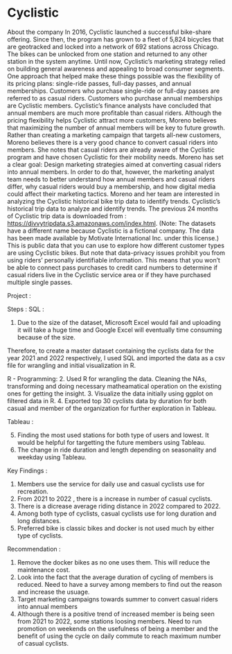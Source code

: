 # Cyclistic
About the company
In 2016, Cyclistic launched a successful bike-share offering. Since then, the program has grown to a fleet of 5,824 bicycles that are geotracked and locked into a network of 692 stations across Chicago. The bikes can be unlocked from one station and returned to any other station in the system anytime.
Until now, Cyclistic’s marketing strategy relied on building general awareness and appealing to broad consumer segments. One approach that helped make these things possible was the flexibility of its pricing plans: single-ride passes, full-day passes, and annual memberships. Customers who purchase single-ride or full-day passes are referred to as casual riders. Customers who purchase annual memberships are Cyclistic members.
Cyclistic’s finance analysts have concluded that annual members are much more profitable than casual riders. Although the pricing flexibility helps Cyclistic attract more customers, Moreno believes that maximizing the number of annual members will be key to future growth. Rather than creating a marketing campaign that targets all-new customers, Moreno believes there is a very good chance to convert casual riders into members. She notes that casual riders are already aware of the Cyclistic program and have chosen Cyclistic for their mobility needs.
Moreno has set a clear goal: Design marketing strategies aimed at converting casual riders into annual members. In order to do that, however, the marketing analyst team needs to better understand how annual members and casual riders differ, why casual riders would buy a membership, and how digital media could affect their marketing tactics. Moreno and her team are interested in analyzing the Cyclistic historical bike trip data to identify trends.
Cyclistic’s historical trip data to analyze and identify trends. 
The previous 24 months of Cyclistic trip data is downloaded from : 
https://divvytripdata.s3.amazonaws.com/index.html.
(Note: The datasets have a different name because Cyclistic is a fictional company. The data has been made available by Motivate International Inc. under this license.) 
This is public data that you can use to explore how different customer types are using Cyclistic bikes. But note that data-privacy issues prohibit you from using riders’ personally identifiable information. This means that you won’t be able to connect pass purchases to credit card numbers to determine if casual riders live in the Cyclistic service area or if they have purchased multiple single passes.

Project : 

Steps :
SQL :
1. Due to the size of the dataset, Microsoft Excel would fail and uploading it will take a huge time and Google Excel will eventually time consuming because of the size.

Therefore, to create a master dataset containing the cyclists data for the year 2021 and 2022 respectively, I used SQL and imported the data as a csv file for wrangling and initial visualization in R.

R - Programming:
2. Used R for wrangling the data. Cleaning the NAs, transforming and doing necessary matheamatical operation  on the existing ones for getting the insight. 
3. Visualize the data initially using ggplot on filtered data in R.
4. Exported top 30 cyclists data by duration for both casual and member of the organization for further exploration in Tableau.

Tableau : 

5. Finding the most used stations for both type of users and lowest. It would be helpful for targetting the future members using Tableau.
6. The change in ride duration and length depending on seasonality and weekday using Tableau.

Key Findings : 

1. Members use the service for daily use and casual cyclists use for recreation.
2. From 2021 to 2022 , there is a increase in number of casual cyclists.
3. There is a dicrease average riding distance in 2022 compared to 2022.
4. Among both type of cyclists, casual cyclists use for long duration and long distances.
5. Preferred bike is classic bikes and docker is not used much by either type of cyclists. 

Recommendation : 


1. Remove the docker bikes as no one uses them. This will reduce the maintenance cost.
2. Look into the fact that the average duration of cycling of members is reduced. Need to have a survey among members to find out the reason and increase the usuage.
3. Target marketing campaigns towards summer to convert casual riders into annual members
4. Although there is a positive trend of increased member is being seen from 2021 to 2022, some stations loosing members. Need to run promotion on weekends on the usefulness of being a member and the benefit of using the cycle on daily commute to reach maximum number of casual cyclists. 




